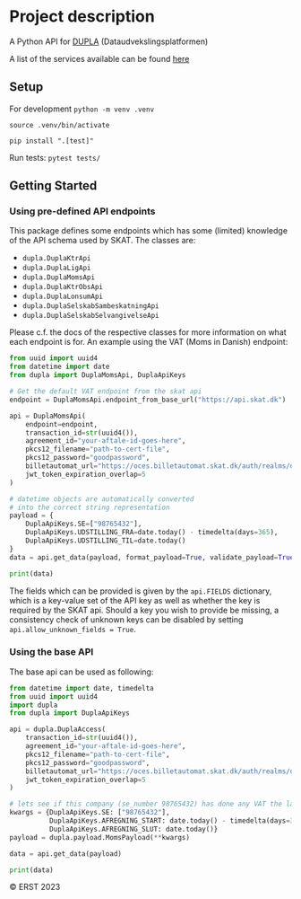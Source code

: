 # Project description
A Python API for [DUPLA](https://dataudveksling.skat.dk/) (Dataudvekslingsplatformen)

A list of the services available can be found [here](https://dataudveksling.skat.dk/#/servicekatalog)

## Setup

For development
`python -m venv .venv`

`source .venv/bin/activate`

`pip install ".[test]"`

Run tests:
`pytest tests/`

## Getting Started

### Using pre-defined API endpoints

This package defines some endpoints which has some (limited) knowledge
of the API schema used by SKAT. The classes are:

* `dupla.DuplaKtrApi`
* `dupla.DuplaLigApi`
* `dupla.DuplaMomsApi`
* `dupla.DuplaKtrObsApi`
* `dupla.DuplaLonsumApi`
* `dupla.DuplaSelskabSambeskatningApi`
* `dupla.DuplaSelskabSelvangivelseApi`

Please c.f. the docs of the respective classes for more information
on what each endpoint is for. An example using the VAT (Moms in Danish) endpoint:

```python
from uuid import uuid4
from datetime import date
from dupla import DuplaMomsApi, DuplaApiKeys

# Get the default VAT endpoint from the skat api
endpoint = DuplaMomsApi.endpoint_from_base_url("https://api.skat.dk")

api = DuplaMomsApi(
    endpoint=endpoint,
    transaction_id=str(uuid4()),
    agreement_id="your-aftale-id-goes-here",
    pkcs12_filename="path-to-cert-file",
    pkcs12_password="goodpassword",
    billetautomat_url="https://oces.billetautomat.skat.dk/auth/realms/oces/certificates/cert",
    jwt_token_expiration_overlap=5
)

# datetime objects are automatically converted
# into the correct string representation
payload = {
    DuplaApiKeys.SE=["98765432"],
    DuplaApiKeys.UDSTILLING_FRA=date.today() - timedelta(days=365),
    DuplaApiKeys.UDSTILLING_TIL=date.today()
}
data = api.get_data(payload, format_payload=True, validate_payload=True)

print(data)
```

The fields which can be provided is given by the `api.FIELDS` dictionary,
which is a key-value set of the API key as well as whether the key is required
by the SKAT api. Should a key you wish to provide be missing, a consistency check of
unknown keys can be disabled by setting `api.allow_unknown_fields = True`.

### Using the base API

The base api can be used as following:

```python
from datetime import date, timedelta
from uuid import uuid4
import dupla
from dupla import DuplaApiKeys

api = dupla.DuplaAccess(
    transaction_id=str(uuid4()),
    agreement_id="your-aftale-id-goes-here",
    pkcs12_filename="path-to-cert-file",
    pkcs12_password="goodpassword",
    billetautomat_url="https://oces.billetautomat.skat.dk/auth/realms/oces/certificates/cert",
    jwt_token_expiration_overlap=5
)

# lets see if this company (se_number 98765432) has done any VAT the last year
kwargs = {DuplaApiKeys.SE: ["98765432"],
          DuplaApiKeys.AFREGNING_START: date.today() - timedelta(days=365),
          DuplaApiKeys.AFREGNING_SLUT: date.today()}
payload = dupla.payload.MomsPayload(**kwargs)

data = api.get_data(payload)

print(data)
```

© ERST 2023
